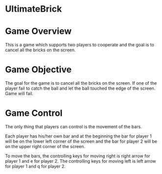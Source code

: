 # UltimateBrick

#  Game Overview

This is a game which supports two players to cooperate and the goal is to cancel all the bricks on the screen.

# Game Objective

The goal for the game is to cancel all the bricks on the screen. If one of the player fail to catch the ball and let the ball touched the edge of the screen. Game will fail.

# Game Control

The only thing that players can control is the movement of the bars.

Each player has his/her own bar and at the beginning the bar for player 1 will be on the lower left corner of the screen and the bar for player 2 will be on the upper right corner of the screen.

To move the bars, the controlling keys for moving right is right arrow for player 1 and e for player 2. The controlling keys for moving left is left arrow for player 1 and q for player 2.
